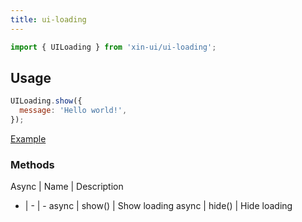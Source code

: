 ```yaml
---
title: ui-loading
---
```


```js
import { UILoading } from 'xin-ui/ui-loading';
```

## Usage

```js
UILoading.show({
  message: 'Hello world!',
});
```

<a class="ui-button ui-button--colored" href="#!/examples/ui-loading">Example</a>

### Methods

Async | Name | Description
- | - | -
async | show() | Show loading
async | hide() | Hide loading